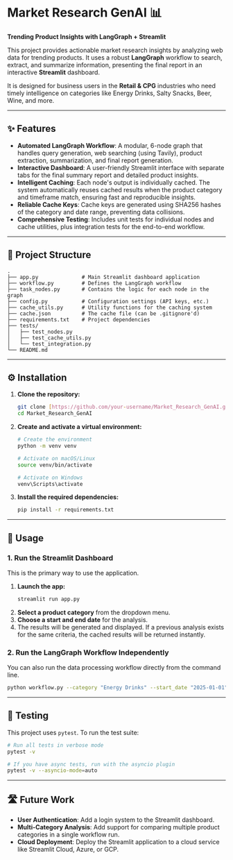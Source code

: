 # Market Research GenAI 📊

**Trending Product Insights with LangGraph + Streamlit**

This project provides actionable market research insights by analyzing web data for trending products. It uses a robust **LangGraph** workflow to search, extract, and summarize information, presenting the final report in an interactive **Streamlit** dashboard.

It is designed for business users in the **Retail & CPG** industries who need timely intelligence on categories like Energy Drinks, Salty Snacks, Beer, Wine, and more.



---

## ✨ Features

* **Automated LangGraph Workflow**: A modular, 6-node graph that handles query generation, web searching (using Tavily), product extraction, summarization, and final report generation.
* **Interactive Dashboard**: A user-friendly Streamlit interface with separate tabs for the final summary report and detailed product insights.
* **Intelligent Caching**: Each node's output is individually cached. The system automatically reuses cached results when the product category and timeframe match, ensuring fast and reproducible insights.
* **Reliable Cache Keys**: Cache keys are generated using SHA256 hashes of the category and date range, preventing data collisions.
* **Comprehensive Testing**: Includes unit tests for individual nodes and cache utilities, plus integration tests for the end-to-end workflow.

---

## 📂 Project Structure

```
.
├── app.py              # Main Streamlit dashboard application
├── workflow.py         # Defines the LangGraph workflow
├── task_nodes.py       # Contains the logic for each node in the graph
├── config.py           # Configuration settings (API keys, etc.)
├── cache_utils.py      # Utility functions for the caching system
├── cache.json          # The cache file (can be .gitignore'd)
├── requirements.txt    # Project dependencies
├── tests/
│   ├── test_nodes.py
│   ├── test_cache_utils.py
│   └── test_integration.py
└── README.md
```

---

## ⚙️ Installation

1.  **Clone the repository:**
    ```bash
    git clone [https://github.com/your-username/Market_Research_GenAI.git](https://github.com/your-username/Market_Research_GenAI.git)
    cd Market_Research_GenAI
    ```

2.  **Create and activate a virtual environment:**
    ```bash
    # Create the environment
    python -m venv venv

    # Activate on macOS/Linux
    source venv/bin/activate

    # Activate on Windows
    venv\Scripts\activate
    ```

3.  **Install the required dependencies:**
    ```bash
    pip install -r requirements.txt
    ```

---

## 🚀 Usage

### 1. Run the Streamlit Dashboard

This is the primary way to use the application.

1.  **Launch the app:**
    ```bash
    streamlit run app.py
    ```
2.  **Select a product category** from the dropdown menu.
3.  **Choose a start and end date** for the analysis.
4.  The results will be generated and displayed. If a previous analysis exists for the same criteria, the cached results will be returned instantly.

### 2. Run the LangGraph Workflow Independently

You can also run the data processing workflow directly from the command line.

```bash
python workflow.py --category "Energy Drinks" --start_date "2025-01-01" --end_date "2025-03-31"
```

---

## 🧪 Testing

This project uses `pytest`. To run the test suite:

```bash
# Run all tests in verbose mode
pytest -v

# If you have async tests, run with the asyncio plugin
pytest -v --asyncio-mode=auto
```

---

## 🛣️ Future Work

* **User Authentication**: Add a login system to the Streamlit dashboard.
* **Multi-Category Analysis**: Add support for comparing multiple product categories in a single workflow run.
* **Cloud Deployment**: Deploy the Streamlit application to a cloud service like Streamlit Cloud, Azure, or GCP.
